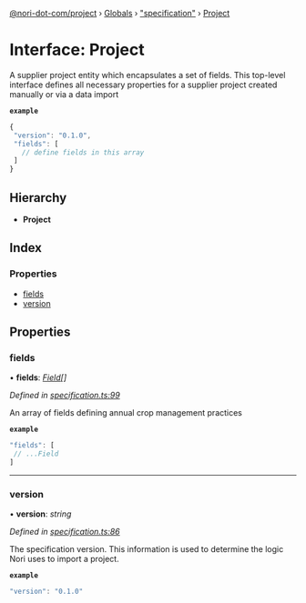 [@nori-dot-com/project](../README.md) › [Globals](../globals.md) › ["specification"](../modules/_specification_.md) › [Project](_specification_.project.md)

# Interface: Project

A supplier project entity which encapsulates a set of fields. This top-level interface defines all necessary properties for a supplier project created manually or via a data import

**`example`** 
```js
{
 "version": "0.1.0",
 "fields": [
   // define fields in this array
 ]
}
```

## Hierarchy

* **Project**

## Index

### Properties

* [fields](_specification_.project.md#fields)
* [version](_specification_.project.md#version)

## Properties

###  fields

• **fields**: *[Field](_specification_.field.md)[]*

*Defined in [specification.ts:99](https://github.com/nori-dot-eco/nori-dot-com/blob/1de928d/packages/project/src/specification.ts#L99)*

An array of fields defining annual crop management practices

**`example`** 

```js
"fields": [
 // ...Field
]
```

___

###  version

• **version**: *string*

*Defined in [specification.ts:86](https://github.com/nori-dot-eco/nori-dot-com/blob/1de928d/packages/project/src/specification.ts#L86)*

The specification version. This information is used to determine the logic Nori uses to import a project.

**`example`** 

```js
"version": "0.1.0"
```
